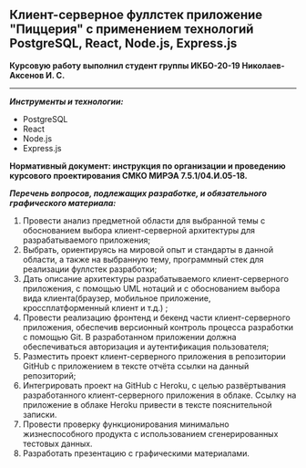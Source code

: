 ## Клиент-серверное фуллстек приложение "Пиццерия" с применением технологий PostgreSQL, React, Node.js, Express.js

**Курсовую работу выполнил студент группы ИКБО-20-19 Николаев-Аксенов И. С.**

---

**_Инструменты и технологии:_**

 - PostgreSQL
 - React
 - Node.js
 - Express.js

**Нормативный документ: инструкция по организации и проведению курсового проектирования СМКО МИРЭА 7.5.1/04.И.05-18.**

**_Перечень вопросов, подлежащих разработке, и обязательного графического материала:_**

1. Провести анализ предметной области для выбранной темы с обоснованием выбора клиент-серверной архитектуры для разрабатываемого приложения; 
2. Выбрать, ориентируясь на мировой опыт и стандарты в данной области, а также на выбранную тему, программный стек для реализации фуллстек разработки; 
3. Дать описание архитектуры разрабатываемого клиент-серверного приложения, с помощью UML нотаций и с обоснованием выбора вида клиента(браузер, мобильное приложение, кроссплатформенный клиент и т.д.) ; 
4. Провести реализацию фронтенд и бекенд части клиент-серверного приложения, обеспечив версионный контроль процесса разработки с помощью Git. В разработанном приложении должна обеспечиваться авторизация и аутентификация пользователя; 
5. Разместить проект клиент-серверного приложения в репозитории GitHub с приложением в тексте отчёта ссылки на данный репозиторий; 
6. Интегрировать проект на GitHub с Heroku, c целью развёртывания разработанного клиент-серверного приложения в облаке. Ссылку на приложение в облаке Heroku привести в тексте пояснительной записки. 
7. Провести проверку функционирования минимально жизнеспособного продукта с использованием сгенерированных тестовых данных. 
8. Разработать презентацию с графическими материалами.
